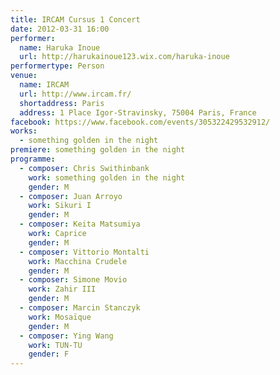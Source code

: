 ```yaml
---
title: IRCAM Cursus 1 Concert
date: 2012-03-31 16:00
performer:
  name: Haruka Inoue
  url: http://harukainoue123.wix.com/haruka-inoue
performertype: Person
venue:
  name: IRCAM
  url: http://www.ircam.fr/
  shortaddress: Paris
  address: 1 Place Igor-Stravinsky, 75004 Paris, France
facebook: https://www.facebook.com/events/305322429532912/
works:
  - something golden in the night
premiere: something golden in the night
programme:
  - composer: Chris Swithinbank
    work: something golden in the night
    gender: M
  - composer: Juan Arroyo
    work: Sikuri I
    gender: M
  - composer: Keita Matsumiya
    work: Caprice
    gender: M
  - composer: Vittorio Montalti
    work: Macchina Crudele
    gender: M
  - composer: Simone Movio
    work: Zahir III
    gender: M
  - composer: Marcin Stanczyk
    work: Mosaïque
    gender: M
  - composer: Ying Wang
    work: TUN-TU
    gender: F
---
```

